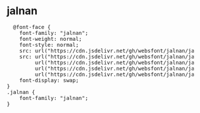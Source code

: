 # jalnan

<pre>
  @font-face {
    font-family: "jalnan";
    font-weight: normal;
    font-style: normal;
    src: url("https://cdn.jsdelivr.net/gh/websfont/jalnan/jalnan.eot");
    src: url("https://cdn.jsdelivr.net/gh/websfont/jalnan/jalnan.eot?#iefix") format("embedded-opentype"),
         url("https://cdn.jsdelivr.net/gh/websfont/jalnan/jalnan.woff2") format("woff2"),
         url("https://cdn.jsdelivr.net/gh/websfont/jalnan/jalnan.woff") format("woff"),
         url("https://cdn.jsdelivr.net/gh/websfont/jalnan/jalnan.ttf") format("truetype");
    font-display: swap;
} 
.jalnan {
    font-family: "jalnan";
}
</pre>
